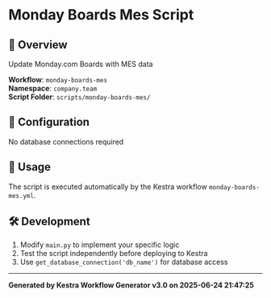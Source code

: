 # Monday Boards Mes Script

## 📝 Overview
Update Monday.com Boards with MES data

**Workflow**: `monday-boards-mes`  
**Namespace**: `company.team`  
**Script Folder**: `scripts/monday-boards-mes/`  


## 🔧 Configuration
No database connections required

## 🚀 Usage
The script is executed automatically by the Kestra workflow `monday-boards-mes.yml`.

## 🛠️ Development
1. Modify `main.py` to implement your specific logic
2. Test the script independently before deploying to Kestra
3. Use `get_database_connection('db_name')` for database access

---

**Generated by Kestra Workflow Generator v3.0 on 2025-06-24 21:47:25**
